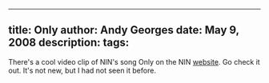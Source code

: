 -----
title:  Only
author: Andy Georges
date: May 9, 2008
description: 
tags: 
-----







There's a cool video clip of NIN's song Only on the NIN
[website](http://nin.com/visuals/index.html). Go check it out. It's not
new, but I had not seen it before.




